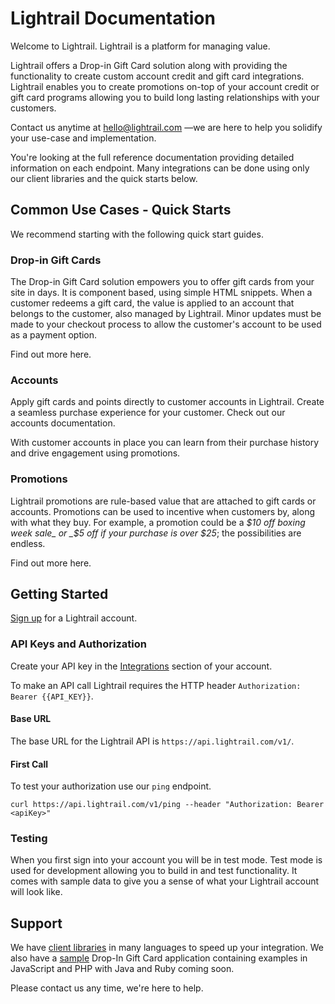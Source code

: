 # Lightrail Documentation
Welcome to Lightrail. Lightrail is a platform for managing value.

Lightrail offers a Drop-in Gift Card solution along with providing the functionality to create custom account credit and gift card integrations. Lightrail enables you to create promotions on-top of your account credit or gift card programs allowing you to build long lasting relationships with your customers.

Contact us anytime at hello@lightrail.com —we are here to help you solidify your use-case and implementation.

You're looking at the full reference documentation providing detailed information on each endpoint. 
Many integrations can be done using only our client libraries and the quick starts below.   

## Common Use Cases - Quick Starts
We recommend starting with the following quick start guides. 

### Drop-in Gift Cards
The Drop-in Gift Card solution empowers you to offer gift cards from your site in days. It is component based, using simple HTML snippets.
When a customer redeems a gift card, the value is applied to an account that belongs to the customer, also managed by Lightrail.
Minor updates must be made to your checkout process to allow the customer's account to be used as a payment option.

Find out more here.

### Accounts
Apply gift cards and points directly to customer accounts in Lightrail. 
Create a seamless purchase experience for your customer.
Check out our accounts documentation.

With customer accounts in place you can learn from their purchase history and drive engagement using promotions.

### Promotions
Lightrail promotions are rule-based value that are attached to gift cards or accounts.
Promotions can be used to incentive when customers by, along with what they buy.
For example, a promotion could be a _$10 off boxing week sale_ or _$5 off if your purchase is over $25_; the possibilities are endless.  

Find out more here.

## Getting Started
[Sign up](https://www.lightrail.com/app/#/register) for a Lightrail account. 

### API Keys and Authorization
Create your API key in the [Integrations](https://www.lightrail.com/app/#/account/api) section of your account. 

To make an API call Lightrail requires the HTTP header `Authorization: Bearer {{API_KEY}}`.

#### Base URL
The base URL for the Lightrail API is `https://api.lightrail.com/v1/`.

#### First Call
To test your authorization use our `ping` endpoint.

```curl https://api.lightrail.com/v1/ping --header "Authorization: Bearer <apiKey>"```

### Testing 
When you first sign into your account you will be in test mode. Test mode is used for development allowing you to build in and test functionality. It comes with sample data to give you a sense of what your Lightrail account will look like. 

## Support
We have [client libraries](https://github.com/Giftbit/Lightrail-API-Docs/blob/master/docs/client-libraries.md#client-libraries) in many languages to speed up your integration. 
We also have a [sample](https://github.com/Giftbit/stripe-integration-sample-webapp) Drop-In Gift Card application containing examples in JavaScript and PHP with Java and Ruby coming soon.   

Please contact us any time, we're here to help.
